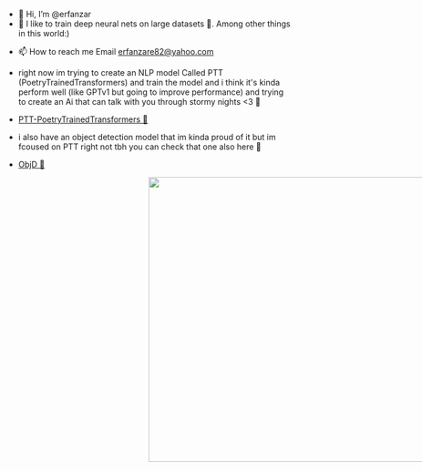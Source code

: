 - 👋 Hi, I’m @erfanzar
- 👀 I like to train deep neural nets on large datasets 🧠.
  Among other things in this world:)
<!-- - 💞️ I’m looking to collaborate on improve my skill on deep learning and ai more and more i been learning and searching for this topic for 2 years
-   and i invented some kind of NN (neural Network) for my self and some kind of reseach they aren't fast enought and they'r only work with L1Loss or MseLoss
-   functions but im still trying to develop them they'r acctually working nice on some topics like patern finding some kind of mixing Rnn and Cnn Together
-   and finaly i have created an object detection library but i think im the only one who use it (work with 70 accuracy and 40 fps on rtx 2080 ti :| ) -->
- 📫 How to reach me Email erfanzare82@yahoo.com

- right now im trying to create an NLP model Called PTT (PoetryTrainedTransformers) and train the model and i think it's kinda perform well (like GPTv1 but going to improve performance) and trying to create an Ai that can talk with you through stormy nights <3 🚀
- [PTT-PoetryTrainedTransformers 🚀](https://github.com/erfanzar/PTT-PoetryTrainedTransformers)

- i also have an object detection model that im kinda proud of it but im fcoused on PTT right not tbh you can check that one also here 🚀
- [ObjD 🚀](https://github.com/erfanzar/ObjD)

<div align="center">
<img style="margin-left:50%" width='100%' height="500px" src='https://blenderartists.org/uploads/default/original/4X/f/7/f/f7f97be24ef847952438002eddf0267635e30abf.jpeg'/>

</div>
